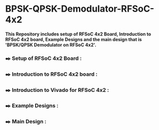 # BPSK-QPSK-Demodulator-RFSoC-4x2
#### This Repository includes setup of RFSoC 4x2 Board, Introduction to RFSoC 4x2 board, Example Designs and the main design that is 'BPSK/QPSK Demodulator on RFSoC 4x2'.
### ✒️ Setup of RFSoC 4x2 Board : 

### ✒️ Introduction to RFSoC 4x2 board : 

### ✒️ Introduction to Vivado for RFSoC 4x2 : 

### ✒️ Example Designs : 

### ✒️ Main Design  :
